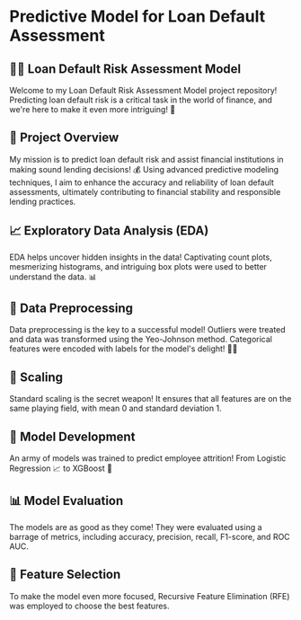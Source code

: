# Predictive Model for Loan Default Assessment

## 🕵️‍♂️ Loan Default Risk Assessment Model 
Welcome to my Loan Default Risk Assessment Model project repository! Predicting loan default risk is a critical task in the world of finance, and we're here to make it even more intriguing! 🤩

## 📢 Project Overview
My mission is to predict loan default risk and assist financial institutions in making sound lending decisions! 💰 Using advanced predictive modeling techniques, I aim to enhance the accuracy and reliability of loan default assessments, ultimately contributing to financial stability and responsible lending practices.

## 📈 Exploratory Data Analysis (EDA)
EDA helps uncover hidden insights in the data! Captivating count plots, mesmerizing histograms, and intriguing box plots were used to better understand the data. 📊

## 🧹 Data Preprocessing
Data preprocessing is the key to a successful model! Outliers were treated and data was transformed using the Yeo-Johnson method. Categorical features were encoded with labels for the model's delight! 🧙‍♂️

## 📏 Scaling
Standard scaling is the secret weapon! It ensures that all features are on the same playing field, with mean 0 and standard deviation 1.

## 🤖 Model Development
An army of models was trained to predict employee attrition! From Logistic Regression 📈 to XGBoost 🚀

## 📊 Model Evaluation
The models are as good as they come! They were evaluated using a barrage of metrics, including accuracy, precision, recall, F1-score, and ROC AUC.

## 🎯 Feature Selection
To make the model even more focused, Recursive Feature Elimination (RFE) was employed to choose the best features.
